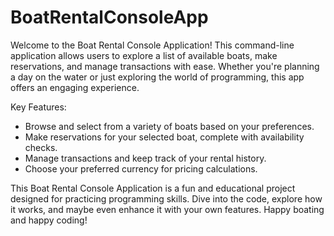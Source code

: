 # BoatRentalConsoleApp
Welcome to the Boat Rental Console Application! This command-line application allows users to explore a list of available boats, make reservations, and manage transactions with ease. Whether you're planning a day on the water or just exploring the world of programming, this app offers an engaging experience.

Key Features:

- Browse and select from a variety of boats based on your preferences.
- Make reservations for your selected boat, complete with availability checks.
- Manage transactions and keep track of your rental history.
- Choose your preferred currency for pricing calculations.
  
This Boat Rental Console Application is a fun and educational project designed for practicing programming skills. Dive into the code, explore how it works, and maybe even enhance it with your own features. Happy boating and happy coding!
